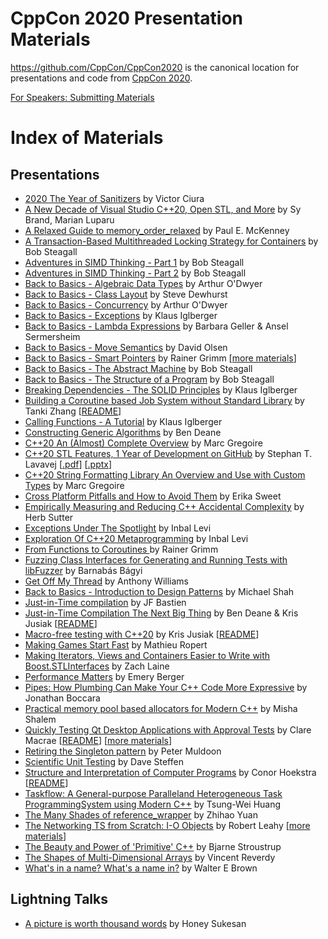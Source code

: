 CppCon 2020 Presentation Materials
==================================

https://github.com/CppCon/CppCon2020 is the canonical location for presentations
and code from [CppCon 2020](http://cppcon.org).

[For Speakers: Submitting Materials](Submitting.md)
# Index of Materials

## Presentations

 - [2020 The Year of Sanitizers](Presentations/2020_the_year_of_sanitizers/2020_the_year_of_sanitizers__victor_ciura__cppcon_2020.pdf) by Victor Ciura
 - [A New Decade of Visual Studio C++20, Open STL, and More](Presentations/a_new_decade_of_visual_studio_cpp20_open_stl_and_more/a_new_decade_of_visual_studio_cpp20_open_stl_and_more__sy_brand_marian_luparu__cppcon_2020.pdf) by Sy Brand, Marian Luparu
 - [A Relaxed Guide to memory_order_relaxed](Presentations/a_relaxed_guide_to_memory_order_relaxed/a_relaxed_guide_to_memory_order_relaxed__paul_e_mckenney___cppcon_2020.pdf) by Paul E. McKenney 
 - [A Transaction-Based Multithreaded Locking Strategy for Containers](Presentations/a_transactionbased_multithreaded_locking_strategy_for_containers/a_transactionbased_multithreaded_locking_strategy_for_containers__bob_steagall__cppcon_2020.pdf) by Bob Steagall
 - [Adventures in SIMD Thinking - Part 1](Presentations/adventures_in_simd_thinking_part_1/adventures_in_simd_thinking_part_1__bob_steagall__cppcon_2020.pdf) by Bob Steagall
 - [Adventures in SIMD Thinking - Part 2](Presentations/adventures_in_simd_thinking_part_2/adventures_in_simd_thinking_part_2__bob_steagall__cppcon_2020.pdf) by Bob Steagall
 - [Back to Basics - Algebraic Data Types](Presentations/back_to_basics_algebraic_data_types/back_to_basics_algebraic_data_types__arthur_odwyer__cppcon_2020.pdf) by Arthur O'Dwyer
 - [Back to Basics - Class Layout](Presentations/back_to_basics_class_layout/back_to_basics_class_layout__steve_dewhurst__cppcon_2020.pdf) by Steve Dewhurst
 - [Back to Basics - Concurrency](Presentations/back_to_basics_concurrency/back_to_basics_concurrency__arthur_odwyer__cppcon_2020.pdf) by Arthur O'Dwyer
 - [Back to Basics - Exceptions](Presentations/back_to_basics_exceptions/back_to_basics_exceptions__klaus_iglberger__cppcon_2020.pdf) by Klaus Iglberger
 - [Back to Basics - Lambda Expressions](Presentations/back_to_basics_lambda_expressions/back_to_basics_lambda_expressions__barbara_geller__ansel_sermersheim__cppcon_2020.pdf) by Barbara Geller & Ansel Sermersheim
 - [Back to Basics - Move Semantics](Presentations/back_to_basics_move_semantics/back_to_basics_move_semantics__david_olsen__cppcon_2020.pdf) by David Olsen
 - [Back to Basics - Smart Pointers](Presentations/back_to_basics_smart_pointers/back_to_basics_smart_pointers__rainer_grimm__cppcon_2020.pdf) by Rainer Grimm \[[more materials](Presentations/back_to_basics_smart_pointers)\]
 - [Back to Basics - The Abstract Machine](Presentations/back_to_basics_the_abstract_machine/back_to_basics_the_abstract_machine__bob_steagall__cppcon_2020.pdf) by Bob Steagall
 - [Back to Basics - The Structure of a Program](Presentations/back_to_basics_the_structure_of_a_program/back_to_basics_the_structure_of_a_program__bob_steagall__cppcon_2020.pdf) by Bob Steagall
 - [Breaking Dependencies - The SOLID Principles](Presentations/breaking_dependencies_the_solid_principles/breaking_dependencies_the_solid_principles__klaus_iglberger__cppcon_2020.pdf) by Klaus Iglberger
 - [Building a Coroutine based Job System without Standard Library](Presentations/building_a_coroutine_based_job_system_without_standard_library/building_a_coroutine_based_job_system_without_standard_library__tanki_zhang__cppcon_2020.pdf) by Tanki Zhang \[[README](Presentations/building_a_coroutine_based_job_system_without_standard_library/README.md)\]
 - [Calling Functions - A Tutorial](Presentations/calling_functions_a_tutorial/calling_functions_a_tutorial__klaus_iglberger__cppcon_2020.pdf) by Klaus Iglberger
 - [Constructing Generic Algorithms](Presentations/constructing_generic_algorithms/constructing_generic_algorithms__ben_deane__cppcon_2020.pdf) by Ben Deane
 - [C++20 An (Almost) Complete Overview](Presentations/cpp20_an_almost_complete_overview/cpp20_an_almost_complete_overview__marc_gregoire__cppcon_2020.pptx) by Marc Gregoire
 - [C++20 STL Features, 1 Year of Development on GitHub](Presentations/cpp20_stl_features_1_year_of_development_on_github/cpp20_stl_features_1_year_of_development_on_github__stephan_t_lavavej__cppcon_2020.pdf) by Stephan T. Lavavej \[[.pdf](Presentations/cpp20_stl_features_1_year_of_development_on_github/cpp20_stl_features_1_year_of_development_on_github__stephan_t_lavavej__cppcon_2020.pdf)\] \[[.pptx](Presentations/cpp20_stl_features_1_year_of_development_on_github/cpp20_stl_features_1_year_of_development_on_github__stephan_t_lavavej__cppcon_2020.pptx)\]
 - [C++20 String Formatting Library An Overview and Use with Custom Types](Presentations/cpp20_string_formatting_library_an_overview_and_use_with_custom_types/cpp20_string_formatting_library_an_overview_and_use_with_custom_types__marc_gregoire__cppcon_2020.pptx) by Marc Gregoire
 - [Cross Platform Pitfalls and How to Avoid Them](Presentations/cross_platform_pitfalls_and_how_to_avoid_them/cross_platform_pitfalls_and_how_to_avoid_them__erika_sweet__cppcon_2020.pdf) by Erika Sweet
 - [Empirically Measuring and Reducing C++ Accidental Complexity](Presentations/empirically_measuring_and_reducing_cpp_accidental_complexity/empirically_measuring_and_reducing_cpp_accidental_complexity__herb_sutter__cppcon_2020.pdf) by Herb Sutter
 - [Exceptions Under The Spotlight](Presentations/exceptions_under_the_spotlight/exceptions_under_the_spotlight__inbal_levi__cppcon_2020.pdf) by Inbal Levi
 - [Exploration Of C++20 Metaprogramming](Presentations/exploration_of_cpp20_metaprogramming/exploration_of_cpp20_metaprogramming__inbal_levi__cppcon_2020.pdf) by Inbal Levi
 - [From Functions to Coroutines ](Presentations/from_functions_to_coroutines_/from_functions_to_coroutines___rainer_grimm__cppcon_2020.pdf) by Rainer Grimm
 - [Fuzzing Class Interfaces for Generating and Running Tests with libFuzzer](Presentations/fuzzing_class_interfaces_for_generating_and_running_tests_with_libfuzzer/fuzzing_class_interfaces_for_generating_and_running_tests_with_libfuzzer__barnab%C3%A1s_b%C3%A1gyi__cppcon_2020.pdf) by Barnabás Bágyi
 - [Get Off My Thread](Presentations/get_off_my_thread/get_off_my_thread__anthony_williams__cppcon_2020.pdf) by Anthony Williams
 - [Back to Basics - Introduction to Design Patterns](Presentations/introduction_to_design_patterns/introduction_to_design_patterns__michael_shah__cppcon_2020.pdf) by Michael Shah
 - [Just-in-Time compilation](Presentations/justintime_compilation/justintime_compilation__jf_bastien__cppcon_2020.pdf) by JF Bastien
 - [Just-in-Time Compilation The Next Big Thing](Presentations/justintime_compilation_the_next_big_thing/justintime_compilation_the_next_big_thing__ben_deane_kris_jusiak__cppcon_2020.pdf) by Ben Deane & Kris Jusiak \[[README](Presentations/justintime_compilation_the_next_big_thing/README.md)\]
 - [Macro-free testing with C++20](Presentations/macrofree_testing_with_cpp20/macrofree_testing_with_cpp20__kris_jusiak__cppcon_2020.pdf) by Kris Jusiak \[[README](Presentations/macrofree_testing_with_cpp20/README.md)\]
 - [Making Games Start Fast](Presentations/making_games_start_fast/making_games_start_fast__mathieu_ropert__cppcon_2020.pdf) by Mathieu Ropert
 - [Making Iterators, Views and Containers Easier to Write with Boost.STLInterfaces](Presentations/making_iterators_views_and_containers_easier_to_write_with_booststlinterfaces/making_iterators_views_and_containers_easier_to_write_with_booststlinterfaces__zach_laine__cppcon_2020.pdf) by Zach Laine
 - [Performance Matters](Presentations/performance_matters/performance_matters__emery_berger__cppcon_2020.pdf) by Emery Berger
 - [Pipes: How Plumbing Can Make Your C++ Code More Expressive](Presentations/pipes_how_plumbing_can_make_your_cpp_code_more_expressive/pipes_how_plumbing_can_make_your_cpp_code_more_expressive__jonathan_boccara__cppcon_2020.pdf) by Jonathan Boccara
 - [Practical memory pool based allocators for Modern C++](Presentations/practical_memory_pool_based_allocators_for_modern_cpp/practical_memory_pool_based_allocators_for_modern_cpp__misha_shalem__cppcon_2020.pdf) by Misha Shalem
 - [Quickly Testing Qt Desktop Applications with Approval Tests](Presentations/quickly_testing_qt_desktop_applications_with_approval_tests/quickly_testing_qt_desktop_applications_with_approval_tests__clare_macrae__cppcon_2020.pdf) by Clare Macrae \[[README](Presentations/quickly_testing_qt_desktop_applications_with_approval_tests/README.md)\] \[[more materials](Presentations/quickly_testing_qt_desktop_applications_with_approval_tests)\]
 - [Retiring the Singleton pattern](Presentations/retiring_the_singleton_pattern/retiring_the_singleton_pattern__peter_muldoon__cppcon_2020.pdf) by Peter Muldoon
 - [Scientific Unit Testing](Presentations/scientific_unit_testing/scientific_unit_testing__dave_steffen__cppcon_2020.pdf) by Dave Steffen
 - [Structure and Interpretation of Computer Programs](Presentations/structure_and_interpretation_of_computer_programs/structure_and_interpretation_of_computer_programs__conor_hoekstra__cppcon_2020.pdf) by Conor Hoekstra \[[README](Presentations/structure_and_interpretation_of_computer_programs/README.md)\]
 - [Taskflow: A General-purpose Paralleland Heterogeneous Task ProgrammingSystem using Modern C++](Presentations/taskflow_a_generalpurpose_paralleland_heterogeneous_task_programmingsystem_using_modern_cpp/taskflow_a_generalpurpose_paralleland_heterogeneous_task_programmingsystem_using_modern_cpp__tsungwei_huang__cppcon_2020.pdf) by Tsung-Wei Huang
 - [The Many Shades of reference_wrapper](Presentations/the_many_shades_of_reference_wrapper/the_many_shades_of_reference_wrapper__zhihao_yuan__cppcon_2020.pdf) by Zhihao Yuan
 - [The Networking TS from Scratch: I-O Objects](Presentations/the_networking_ts_from_scratch_io_objects/the_networking_ts_from_scratch_io_objects__robert_leahy__cppcon_2020.pdf) by Robert Leahy \[[more materials](Presentations/the_networking_ts_from_scratch_io_objects)\]
 - [The Beauty and Power of 'Primitive' C++](Presentations/the_powr_and_beauty_of_primitive_c/the_powr_and_beauty_of_primitive_c__bjarne_stroustrup__cppcon_2020.pdf) by Bjarne Stroustrup
 - [The Shapes of Multi-Dimensional Arrays](Presentations/the_shapes_of_multidimensional_arrays/the_shapes_of_multidimensional_arrays__vincent_reverdy__cppcon_2020.pdf) by Vincent Reverdy
 - [What's in a name? What's a name in?](Presentations/whats_in_a_name_whats_a_name_in/whats_in_a_name_whats_a_name_in__walter_e_brown__cppcon_2020.pdf) by Walter E Brown

## Lightning Talks

 - [A picture is worth thousand words](Lightning%20Talks/a_picture_is_worth_thousand_words/a_picture_is_worth_thousand_words__honey_sukesan__cppcon_2020.pdf) by Honey Sukesan
